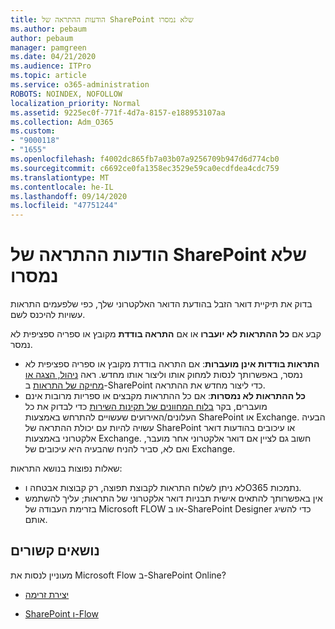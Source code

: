 ```yaml
---
title: הודעות ההתראה של SharePoint שלא נמסרו
ms.author: pebaum
author: pebaum
manager: pamgreen
ms.date: 04/21/2020
ms.audience: ITPro
ms.topic: article
ms.service: o365-administration
ROBOTS: NOINDEX, NOFOLLOW
localization_priority: Normal
ms.assetid: 9225ec0f-771f-4d7a-8157-e188953107aa
ms.collection: Adm_O365
ms.custom:
- "9000118"
- "1655"
ms.openlocfilehash: f4002dc865fb7a03b07a9256709b947d6d774cb0
ms.sourcegitcommit: c6692ce0fa1358ec3529e59ca0ecdfdea4cdc759
ms.translationtype: MT
ms.contentlocale: he-IL
ms.lasthandoff: 09/14/2020
ms.locfileid: "47751244"
---
```

# <a name="sharepoint-alert-notifications-not-delivered"></a>הודעות ההתראה של SharePoint שלא נמסרו

בדוק את תיקיית דואר הזבל בהודעת הדואר האלקטרוני שלך, כפי שלפעמים התראות עשויות להיכנס לשם.

קבע אם **כל ההתראות לא יועברו** או אם **התראה בודדת** מקובץ או ספריה ספציפית לא נמסר.

- **התראות בודדות אינן מועברות**: אם התראה בודדת מקובץ או ספריה ספציפית לא נמסר, באפשרותך לנסות למחוק אותו וליצור אותו מחדש. ראה [ניהול, הצגה או מחיקה של התראות](https://support.office.com/article/manage-view-or-delete-sharepoint-alerts-99dfb19c-9a90-4a8c-aba1-aa8c8afb0de2) ב-SharePoint כדי ליצור מחדש את ההתראה.
- **כל ההתראות לא נמסרות**: אם כל ההתראות מקבצים או ספריות מרובות אינם מועברים, בקר [בלוח המחוונים של תקינות השירות](https://admin.microsoft.com/AdminPortal/Home#/servicehealth) כדי לבדוק את כל העלונים/האירועים שעשויים להתרחש באמצעות SharePoint או Exchange. הבעיה עשויה להיות עם יכולת ההתראה של SharePoint או עיכובים בהודעות דואר אלקטרוני באמצעות Exchange. חשוב גם לציין אם דואר אלקטרוני אחר מועבר, ואם לא, סביר להניח שהבעיה היא עיכובים של Exchange.

שאלות נפוצות בנושא התראות:

- לא ניתן לשלוח התראות לקבוצת תפוצה, רק קבוצות אבטחה וO365 נתמכות.
- אין באפשרותך להתאים אישית תבניות דואר אלקטרוני של התראות; עליך להשתמש בזרימת העבודה של Microsoft FLOW או ב-SharePoint Designer כדי להשיג אותם.

## <a name="related-topics"></a>נושאים קשורים

מעוניין לנסות את Microsoft Flow ב-SharePoint Online?

- [יצירת זרימה](https://support.office.com/article/a9c3e03b-0654-46af-a254-20252e580d01)

- [SharePoint ו-Flow](https://flow.microsoft.com//blog/sharepoint-and-flow/)
